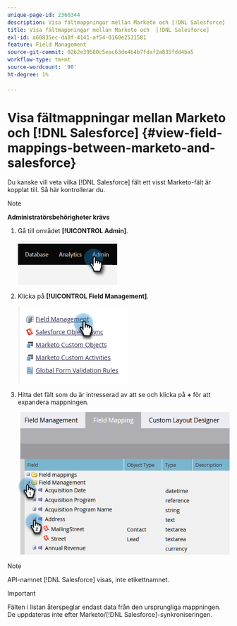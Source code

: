 ```yaml
---
unique-page-id: 2360344
description: Visa fältmappningar mellan Marketo och [!DNL Salesforce] - Marketo Docs - produktdokumentation
title: Visa fältmappningar mellan Marketo och  [!DNL Salesforce]
exl-id: a60835ec-da8f-4141-af54-0160e2531581
feature: Field Management
source-git-commit: 02b2e39580c5eac63de4b4b7fdaf2a835fdd4ba5
workflow-type: tm+mt
source-wordcount: '90'
ht-degree: 1%

---
```


# Visa fältmappningar mellan Marketo och [!DNL Salesforce] {#view-field-mappings-between-marketo-and-salesforce}

Du kanske vill veta vilka [!DNL Salesforce] fält ett visst Marketo-fält är kopplat till. Så här kontrollerar du.

>[!NOTE]
>
>**Administratörsbehörigheter krävs**

1. Gå till området **[!UICONTROL Admin]**.

   ![](assets/view-field-mappings-between-marketo-and-salesforce-1.png)

1. Klicka på **[!UICONTROL Field Management]**.

   ![](assets/view-field-mappings-between-marketo-and-salesforce-2.png)

1. Hitta det fält som du är intresserad av att se och klicka på **+** för att expandera mappningen.

   ![](assets/view-field-mappings-between-marketo-and-salesforce-3.png)

>[!NOTE]
>
>API-namnet [!DNL Salesforce] visas, inte etikettnamnet.

>[!IMPORTANT]
>
>Fälten i listan återspeglar endast data från den ursprungliga mappningen. De uppdateras inte efter Marketo/[!DNL Salesforce]-synkroniseringen.
